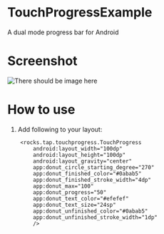 # TouchProgressExample
A dual mode progress bar for Android

# Screenshot

![There should be image here](https://user-images.githubusercontent.com/6240723/36016803-4f9a24ee-0da7-11e8-8609-0095d3e6ba66.png?raw=true)

# How to use 

1. Add following to your layout:

```
    <rocks.tap.touchprogress.TouchProgress
        android:layout_width="100dp"
        android:layout_height="100dp"
        android:layout_gravity="center"
        app:donut_circle_starting_degree="270"
        app:donut_finished_color="#0abab5"
        app:donut_finished_stroke_width="4dp"
        app:donut_max="100"
        app:donut_progress="50"
        app:donut_text_color="#efefef"
        app:donut_text_size="24sp"
        app:donut_unfinished_color="#0abab5"
        app:donut_unfinished_stroke_width="1dp"
        />
```
